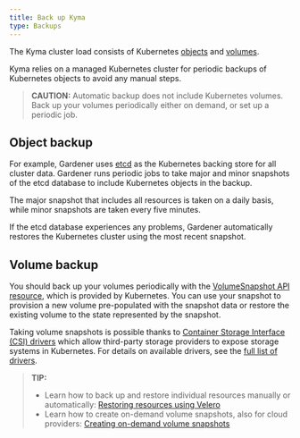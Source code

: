 ```yaml
---
title: Back up Kyma
type: Backups
---
```

The Kyma cluster load consists of Kubernetes [objects](https://kubernetes.io/docs/concepts/overview/working-with-objects/kubernetes-objects/) and [volumes](https://kubernetes.io/docs/concepts/storage/volumes/). 

Kyma relies on a managed Kubernetes cluster for periodic backups of Kubernetes objects to avoid any manual steps.

>**CAUTION:** Automatic backup does not include Kubernetes volumes. Back up your volumes periodically either on demand, or set up a periodic job.

## Object backup

For example, Gardener uses [etcd](https://etcd.io/) as the Kubernetes backing store for all cluster data. Gardener runs periodic jobs to take major and minor snapshots of the etcd database to include Kubernetes objects in the backup. 

The major snapshot that includes all resources is taken on a daily basis, while minor snapshots are taken every five minutes. 

If the etcd database experiences any problems, Gardener automatically restores the Kubernetes cluster using the most recent snapshot.

## Volume backup

You should back up your volumes periodically with the [VolumeSnapshot API resource](https://kubernetes.io/docs/concepts/storage/volume-snapshots/#volumesnapshots), which is provided by Kubernetes. You can use your snapshot to provision a new volume pre-populated with the snapshot data or restore the existing volume to the state represented by the snapshot.

Taking volume snapshots is possible thanks to [Container Storage Interface (CSI) drivers](https://kubernetes-csi.github.io/docs/) which allow third-party storage providers to expose storage systems in Kubernetes. For details on available drivers, see the [full list of drivers](https://kubernetes-csi.github.io/docs/drivers.html).

>**TIP:** 
>- Learn how to back up and restore individual resources manually or automatically: [Restoring resources using Velero](#tutorials-restore-resources-using-velero)
>- Learn how to create on-demand volume snapshots, also for cloud providers: [Creating on-demand volume snapshots](#tutorials-create-on-demand-volume-snapshots-for-cloud-providers)
